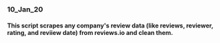 ### 10_Jan_20
#### This script scrapes any company's review data (like reviews, reviewer, rating, and reviiew date) from reviews.io and clean them.